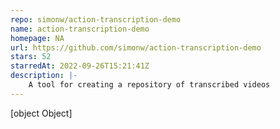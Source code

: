 ```yaml
---
repo: simonw/action-transcription-demo
name: action-transcription-demo
homepage: NA
url: https://github.com/simonw/action-transcription-demo
stars: 52
starredAt: 2022-09-26T15:21:41Z
description: |-
    A tool for creating a repository of transcribed videos
---
```


[object Object]
